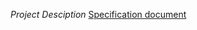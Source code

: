 *Project Desciption*
[Specification document](https://docs.google.com/document/d/1MGKfCWCv1HpQ30vOlOghCRcJZ1W1KU87/edit?tab=t.0)
